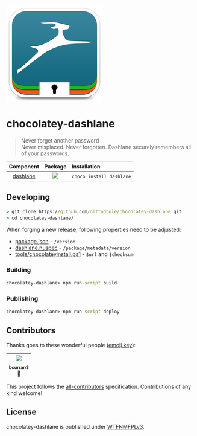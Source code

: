 ![](assets/icon256.png)

# chocolatey-dashlane

> Never forget another password  
> Never misplaced. Never forgotten. Dashlane securely remembers all of your passwords.

| Component                                            | Package                                               | Installation             |
|:----------------------------------------------------:|:-----------------------------------------------------:|:-------------------------|
| [dashlane](https://chocolatey.org/packages/dashlane) | ![](https://img.shields.io/chocolatey/v/dashlane.svg) | `choco install dashlane` |

## Developing

```cmd
> git clone https://github.com/dittodhole/chocolatey-dashlane.git
> cd chocolatey-dashlane/
```

When forging a new release, following properties need to be adjusted:

- [package.json](package.json) - `/version`
- [dashlane.nuspec](dashlane.nuspec) - `/package/metadata/version`
- [tools/chocolateyinstall.ps1](tools/chocolateyinstall.ps1) - `$url` and `$checksum`

### Building

```cmd
chocolatey-dashlane> npm run-script build
```

### Publishing

```cmd
chocolatey-dashlane> npm run-script deploy
```

## Contributors

Thanks goes to these wonderful people ([emoji key](https://github.com/kentcdodds/all-contributors#emoji-key)):

<!-- ALL-CONTRIBUTORS-LIST:START - Do not remove or modify this section -->
<!-- prettier-ignore -->
| [<img src="https://avatars2.githubusercontent.com/u/14026600?v=4" width="100px;"/><br /><sub><b>bcurran3</b></sub>](https://github.com/bcurran3)<br />[🤔](#ideas-bcurran3 "Ideas, Planning, & Feedback") |
| :---: |
<!-- ALL-CONTRIBUTORS-LIST:END -->

This project follows the [all-contributors](https://github.com/kentcdodds/all-contributors) specification. Contributions of any kind welcome!

## License

chocolatey-dashlane is published under [WTFNMFPLv3](https://github.com/dittodhole/WTFNMFPLv3).